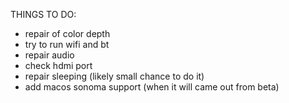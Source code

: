 THINGS TO DO: 
* repair of color depth
* try to run wifi and bt
* repair audio
* check hdmi port
* repair sleeping (likely small chance to do it)
* add macos sonoma support (when it will came out from beta)